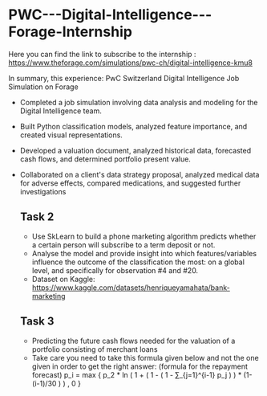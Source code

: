 # PWC---Digital-Intelligence---Forage-Internship

Here you can find the link to subscribe to the internship : https://www.theforage.com/simulations/pwc-ch/digital-intelligence-kmu8

In summary, this experience:
PwC Switzerland Digital Intelligence Job Simulation on Forage 
 * Completed a job simulation involving data analysis and modeling for the
   Digital Intelligence team.
 * Built Python classification models, analyzed feature importance, and created
   visual representations.
 * Developed a valuation document, analyzed historical data, forecasted cash
   flows, and determined portfolio present value.
 * Collaborated on a client's data strategy proposal, analyzed medical data for
   adverse effects, compared medications, and suggested further investigations

   ## Task 2
   * Use SkLearn to build a phone marketing algorithm predicts whether a certain person will subscribe to a term deposit or not.
   * Analyse the model and provide insight into which features/variables influence the outcome of the classification the most: on a global level, and specifically for observation #4 and #20.
   * Dataset on Kaggle: https://www.kaggle.com/datasets/henriqueyamahata/bank-marketing

   ## Task 3
   *  Predicting the future cash flows needed for the valuation of a portfolio consisting of merchant loans
   *  Take care you need to take this formula given below and not the one given in order to get the right answer: (formula for the repayment forecast)
p_i = max { p_2 * ln ( 1 + ( 1 - ( 1 - ∑_{j=1}^{i-1} p_j ) ) * (1- (i-1)/30 ) ) , 0 }

   
